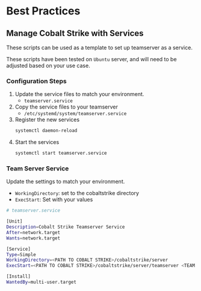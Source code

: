 # Best Practices

## Manage Cobalt Strike with Services

These scripts can be used as a template to set up teamserver as a service.

These scripts have been tested on ```Ubuntu``` server, and will need to be adjusted based on your use case.

### Configuration Steps

1. Update the service files to match your environment.
    - ```teamserver.service```
2. Copy the service files to your teamserver
    - ```/etc/systemd/system/teamserver.service```
3. Register the new services
    ```bash
    systemctl daemon-reload
    ```
4. Start the services
    ```bash
    systemctl start teamserver.service
    ```

### Team Server Service

Update the settings to match your environment.

- ```WorkingDirectory```: set to the cobaltstrike directory
- ```ExecStart```: Set with your values

```bash
# teamserver.service

[Unit]
Description=Cobalt Strike Teamserver Service
After=network.target
Wants=network.target

[Service]
Type=Simple
WorkingDirectory=<PATH TO COBALT STRIKE>/cobaltstrike/server
ExecStart=<PATH TO COBALT STRIKE>/cobaltstrike/server/teamserver <TEAM SERVER IP> <TEAM SERVER PASSWORD> <PATH TO C2 PROFILE>

[Install]
WantedBy=multi-user.target
```
